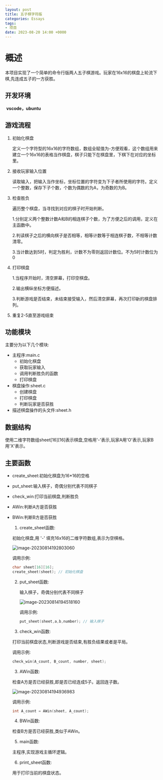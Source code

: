 ```yaml
---
layout: post
title: 五子棋字符版
categories: Essays
tags:
- 项目
date: 2023-08-20 14:00 +0000
---
```

# 概述

​	本项目实现了一个简单的命令行版两人五子棋游戏。玩家在16x16的棋盘上轮流下棋,先连成五子的一方获胜。

## 开发环境

​	**vscode，ubuntu**

## 游戏流程

1. 初始化棋盘

   定义一个字符型的16x16的字符数组，数组全赋值为-方便观看，这个数组用来建立一个16x16的表格当作棋盘，棋子只能下在棋盘里，下棋下在对应的坐标里。

2. 接收玩家输入位置

   读取输入，把输入当作坐标，坐标位置的字符变为下子者所使用的字符。定义一个整数，保存下子个数，个数为偶数的为A，为奇数的为B。

3. 检查胜负

   遍历整个棋盘，当寻找到对应的棋子时开始判断。

   1.分别定义两个整数计数A和B的相连棋子个数，为了方便之后的调用，定义在主函数中。

   2.判读棋子之后的横向棋子是否相等，相等计数等于相连棋子数，不相等计数清零。

   3.当计数达到5时，判定为胜利，计数不为零则返回计数位。不为5时计数位为0

4. 打印棋盘

   1.当程序开始时，清空屏幕，打印空棋盘。

   2.输出横纵坐标方便描述。

   3.判断游戏是否结束，未结束接受输入，然后清空屏幕，再次打印新的棋盘排列。

5. 重复2-5直至游戏结束

## 功能模块

主要分为以下几个模块:

- 主程序:main.c
  - 初始化棋盘
  - 获取玩家输入
  - 调用判断胜负的函数
  - 打印棋盘
- 棋盘操作:sheet.c
  - 创建棋盘
  - 打印棋盘
  - 判断玩家是否获胜
- 描述棋盘操作的头文件:sheet.h

## 数据结构

使用二维字符数组sheet[16][16]表示棋盘,空格用'-'表示,玩家A用'O'表示,玩家B用'X'表示。

## 主要函数

- create_sheet:初始化棋盘为16*16的空格

- put_sheet:输入棋子，奇偶分别代表不同棋子

- check_win:打印当前棋盘,判断胜负

- AWin:判断A方是否获胜

- BWin:判断B方是否获胜

  1. create_sheet函数:

  初始化棋盘,用 '-' 填充16x16的二维字符数组,表示为空棋格。

  ![image-20230814192803060](C:\Users\29102\AppData\Roaming\Typora\typora-user-images\image-20230814192803060.png)

  调用示例:

  ```c
  char sheet[16][16];
  create_sheet(sheet); // 初始化棋盘
  ```

  2. put_sheet函数:

     输入棋子，奇偶分别代表不同棋子

     ![image-20230814194518160](C:\Users\29102\AppData\Roaming\Typora\typora-user-images\image-20230814194518160.png)

     调用示例:

     ```c
     put_sheet(sheet,a,b,number); // 输入棋子
     ```

  3. check_win函数:

  打印当前棋盘状态,判断游戏是否结束,有胜负结果或者是平局。  

  调用示例:

  ```c
  check_win(A_count, B_count, number, sheet); 
  ```

  3. AWin函数:

  检查A方是否已经获胜,即是否已经连成5子。返回连子数。

  ![image-20230814194936983](C:\Users\29102\AppData\Roaming\Typora\typora-user-images\image-20230814194936983.png)

  调用示例:

  ```c
  int A_count = AWin(sheet, A_count);
  ```

  4. BWin函数:

  检查B方是否已经获胜,类似于AWin。

  

  5. main函数:

  主程序,实现游戏主循环逻辑。

  

  6. print_sheet函数:

  用于打印当前的棋盘状态。

